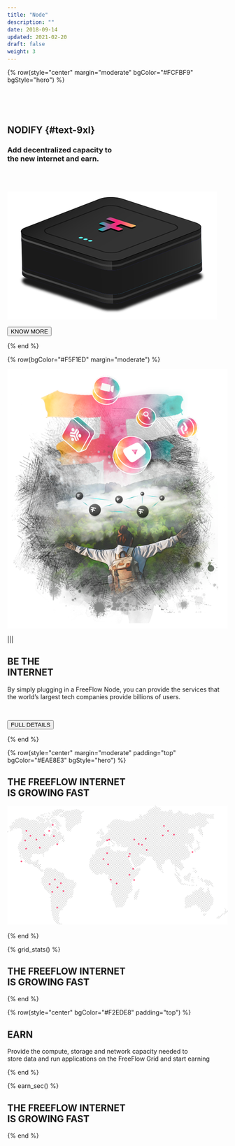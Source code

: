 ```yaml
---
title: "Node"
description: ""
date: 2018-09-14
updated: 2021-02-20
draft: false
weight: 3
---
```


<!-- section 1 (header) -->

{% row(style="center" margin="moderate" bgColor="#FCFBF9" bgStyle="hero") %}

<br>

<br>

<br>

## NODIFY {#text-9xl}

### Add decentralized capacity to <br> the new internet and earn. 

<br>

<br>

![FF Logo](nodify_small.png#mx-auto)

 

<button onclick="window.open('https://threefoldfoundation.github.io/books/freeflow/network/farming/farming_intro.html', '_blank')">KNOW MORE</button>

{% end %}

<!-- section 2 (BE THE INTERNET) -->

{% row(bgColor="#F5F1ED" margin="moderate") %}

![FreeFlow Life](be_the-internet.png)

|||

## BE THE <br> INTERNET

By simply plugging in a FreeFlow Node, you can provide the services that the world’s largest tech companies provide billions of users. 

<br>

<button onclick="window.open('https://threefoldfoundation.github.io/books/freeflow/network/farming/farming_intro.html', '_blank')">FULL DETAILS</button>

{% end %}

{% row(style="center" margin="moderate" padding="top" bgColor="#EAE8E3" bgStyle="hero") %}

## THE FREEFLOW INTERNET <br> IS GROWING FAST

![FreeFlow map](map.png#mx-auto)

{% end %}

{% grid_stats() %}

## THE FREEFLOW INTERNET <br> IS GROWING FAST

{% end %}

{% row(style="center" bgColor="#F2EDE8" padding="top") %}

## EARN

Provide the compute, storage and network capacity needed to <br />store data and run applications on the FreeFlow Grid and start earning

{% end %}

{% earn_sec() %}
## THE FREEFLOW INTERNET <br> IS GROWING FAST

{% end %}
